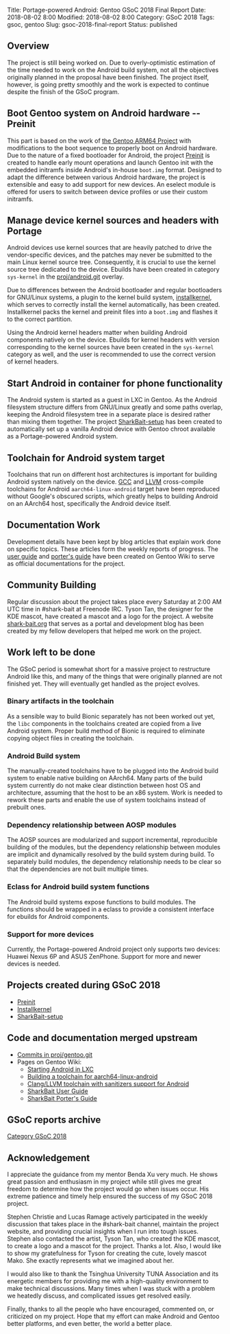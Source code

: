 Title: Portage-powered Android: Gentoo GSoC 2018 Final Report
Date: 2018-08-02 8:00
Modified: 2018-08-02 8:00
Category: GSoC 2018
Tags: gsoc, gentoo
Slug: gsoc-2018-final-report
Status: published

## Overview

The project is still being worked on.  Due to overly-optimistic estimation of the time needed to work on the Android build system, not all the objectives originally planned in the proposal have been finished.  The project itself, however, is going pretty smoothly and the work is expected to continue despite the finish of the GSoC program.

## Boot Gentoo system on Android hardware -- Preinit

This part is based on the work of [the Gentoo ARM64 Project](https://wiki.gentoo.org/wiki/Project:ARM64) with modifications to the boot sequence to properly boot on Android hardware.  Due to the nature of a fixed bootloader for Android, the project [Preinit](https://github.com/KireinaHoro/preinit) is created to handle early mount operations and launch Gentoo init with the embedded initramfs inside Android's in-house `boot.img` format.  Designed to adapt the difference between various Android hardware, the project is extensible and easy to add support for new devices.  An eselect module is offered for users to switch between device profiles or use their custom initramfs.

## Manage device kernel sources and headers with Portage

Android devices use kernel sources that are heavily patched to drive the vendor-specific devices, and the patches may never be submitted to the main Linux kernel source tree.  Consequently, it is crucial to use the kernel source tree dedicated to the device.  Ebuilds have been created in category `sys-kernel` in the [proj/android.git](https://gitweb.gentoo.org/proj/android.git/) overlay.

Due to differences between the Android bootloader and regular bootloaders for GNU/Linux systems, a plugin to the kernel build system, [installkernel](https://github.com/KireinaHoro/installkernel), which serves to correctly install the kernel automatically, has been created.  Installkernel packs the kernel and preinit files into a `boot.img` and flashes it to the correct partition.

Using the Android kernel headers matter when building Android components natively on the device.  Ebuilds for kernel headers with version corresponding to the kernel sources have been created in the `sys-kernel` category as well, and the user is recommended to use the correct version of kernel headers.

## Start Android in container for phone functionality

The Android system is started as a guest in LXC in Gentoo.  As the Android filesystem structure differs from GNU/Linux greatly and some paths overlap, keeping the Android filesystem tree in a separate place is desired rather than mixing them together.  The project [SharkBait-setup](https://github.com/KireinaHoro/installkernel) has been created to automatically set up a vanilla Android device with Gentoo chroot available as a Portage-powered Android system.

## Toolchain for Android system target

Toolchains that run on different host architectures is important for building Android system natively on the device.  [GCC](https://jsteward.moe/toolchain-for-aarch64-linux-android.html) and [LLVM](https://jsteward.moe/toolchain-clang-llvm-with-sanitiazers-for-android.html) cross-compile toolchains for Android `aarch64-linux-android` target have been reproduced without Google's obscured scripts, which greatly helps to building Android on an AArch64 host, specifically the Android device itself.

## Documentation Work

Development details have been kept by blog articles that explain work done on specific topics.  These articles form the weekly reports of progress.  The [user guide](https://wiki.gentoo.org/wiki/User:Jsteward/SharkBait_User_Guide) and [porter's guide](https://wiki.gentoo.org/wiki/User:Jsteward/SharkBait_User_Guide) have been created on Gentoo Wiki to serve as official documentations for the project.

## Community Building

Regular discussion about the project takes place every Saturday at 2:00 AM UTC time in #shark-bait at Freenode IRC.  Tyson Tan, the designer for the KDE mascot, have created a mascot and a logo for the project.  A website [shark-bait.org](https://www.shark-bait.org/) that serves as a portal and development blog has been created by my fellow developers that helped me work on the project.

## Work left to be done

The GSoC period is somewhat short for a massive project to restructure Android like this, and many of the things that were originally planned are not finished yet.  They will eventually get handled as the project evolves.

### Binary artifacts in the toolchain

As a sensible way to build Bionic separately has not been worked out yet, the `libc` components in the toolchains created are copied from a live Android system.  Proper build method of Bionic is required to eliminate copying object files in creating the toolchain.

### Android Build system

The manually-created toolchains have to be plugged into the Android build system to enable native building on AArch64.  Many parts of the build system currently do not make clear distinction between host OS and architecture, assuming that the host to be an x86 system.  Work is needed to rework these parts and enable the use of system toolchains instead of prebuilt ones.

### Dependency relationship between AOSP modules

The AOSP sources are modularized and support incremental, reproducible building of the modules, but the dependency relationship between modules are implicit and dynamically resolved by the build system during build.  To separately build modules, the dependency relationship needs to be clear so that the dependencies are not built multiple times.

### Eclass for Android build system functions

The Android build systems expose functions to build modules.  The functions should be wrapped in a eclass to provide a consistent interface for ebuilds for Android components.

### Support for more devices

Currently, the Portage-powered Android project only supports two devices: Huawei Nexus 6P and ASUS ZenPhone.  Support for more and newer devices is needed.

## Projects created during GSoC 2018

  * [Preinit](https://github.com/KireinaHoro/preinit)
  * [Installkernel](https://github.com/KireinaHoro/installkernel)
  * [SharkBait-setup](https://github.com/KireinaHoro/sharkbait-setup)

## Code and documentation merged upstream

  * [Commits in proj/gentoo.git](https://gitweb.gentoo.org/proj/android.git/log/)
  * Pages on Gentoo Wiki:
    * [Starting Android in LXC](https://wiki.gentoo.org/wiki/User:Jsteward/Starting_Android_in_LXC)
    * [Building a toolchain for aarch64-linux-android](https://wiki.gentoo.org/wiki/User:Jsteward/Building_a_toolchain_for_aarch64-linux-android)
    * [Clang/LLVM toolchain with sanitizers support for Android](https://wiki.gentoo.org/wiki/User:Jsteward/Clang_toolchain_with_sanitizers_support_for_Android)
    * [SharkBait User Guide](https://wiki.gentoo.org/wiki/User:Jsteward/SharkBait_User_Guide)
    * [SharkBait Porter's Guide](https://wiki.gentoo.org/wiki/User:Jsteward/SharkBait_Porter%27s_Guide)

## GSoC reports archive

[Category GSoC 2018](https://jsteward.moe/category/gsoc-2018.html)

## Acknowledgement

I appreciate the guidance from my mentor Benda Xu very much.  He shows great passion and enthusiasm in my project while still gives me great freedom to determine how the project would go when issues occur.  His extreme patience and timely help ensured the success of my GSoC 2018 project.

Stephen Christie and Lucas Ramage actively participated in the weekly discussion that takes place in the #shark-bait channel, maintain the project website, and providing crucial insights when I run into tough issues.  Stephen also contacted the artist, Tyson Tan, who created the KDE mascot, to create a logo and a mascot for the project.  Thanks a lot.  Also, I would like to show my gratefulness for Tyson for creating the cute, lovely mascot Mako.  She exactly represents what we imagined about her.

I would also like to thank the Tsinghua University TUNA Association and its energetic members for providing me with a high-quality environment to make technical discussions.  Many times when I was stuck with a problem we heatedly discuss, and complicated issues get resolved easily.

Finally, thanks to all the people who have encouraged, commented on, or criticized on my project.  Hope that my effort can make Android and Gentoo better platforms, and even better, the world a better place.
